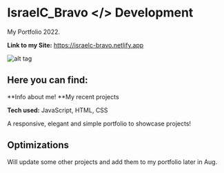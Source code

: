 # IsraelC_Bravo </> Development

My Portfolio 2022.

**Link to my Site:** https://israelc-bravo.netlify.app

![alt tag](https://share.getcloudapp.com/12u7w0gA)

## Here you can find:
**Info about me!
**My recent projects

**Tech used:** JavaScript, HTML, CSS

A responsive, elegant and simple portfolio to showcase projects!

## Optimizations

Will update some other projects and add them to my portfolio later in Aug.


